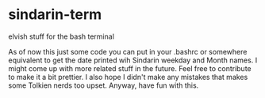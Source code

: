 # sindarin-term
elvish stuff for the bash terminal

As of now this just some code you can put in your .bashrc or somewhere equivalent to get the date printed wih Sindarin weekday and Month names. I might come up with more related stuff in the future. Feel free to contribute to make it a bit prettier. I also hope I didn't make any mistakes that makes some Tolkien nerds too upset. Anyway, have fun with this.
